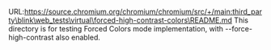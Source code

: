 URL:https://source.chromium.org/chromium/chromium/src/+/main:third_party\blink\web_tests\virtual\forced-high-contrast-colors\README.md
This directory is for testing Forced Colors mode implementation, with --force-high-contrast also enabled.
